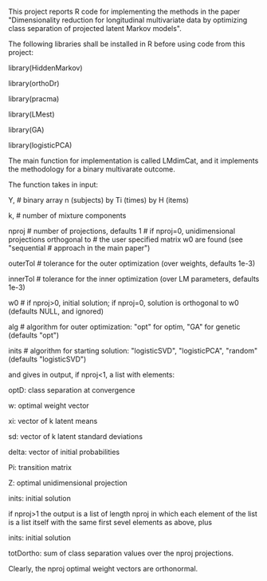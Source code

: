 This project reports R code for implementing the methods in the paper "Dimensionality reduction for longitudinal multivariate data by optimizing class separation of projected latent Markov models".

The following libraries shall be installed in R before using code from
this project:

library(HiddenMarkov)

library(orthoDr)

library(pracma)

library(LMest)

library(GA) 

library(logisticPCA)

The main function for implementation is called LMdimCat, and it implements the methodology for a binary multivarate outcome.  

The function takes in input: 

  Y,                 # binary array n (subjects) by Ti (times) by H (items)

  k,                 # number of mixture components

  nproj              # number of projections, defaults 1
                     # if nproj=0, unidimensional projections orthogonal to
		     # the user specified matrix w0 are found (see "sequential 
                     # approach in the main paper")

  outerTol           # tolerance for the outer optimization (over weights, defaults 1e-3)
  
  innerTol           # tolerance for the inner optimization (over LM parameters, defaults 1e-3)

  w0                 # if nproj>0, initial solution; if nproj=0, solution is orthogonal to w0 (defaults NULL, and ignored)

  alg                # algorithm for outer optimization: "opt" for optim, "GA" for genetic (defaults "opt")

  inits              # algorithm for starting solution: "logisticSVD", "logisticPCA", "random" (defaults "logisticSVD") 

and gives in output, if nproj<1, a list with elements:

optD: class separation at convergence

w: optimal weight vector

xi: vector of k latent means

sd: vector of k latent standard deviations 

delta: vector of initial probabilities

Pi: transition matrix

Z: optimal unidimensional projection 

inits: initial solution

if nproj>1 the output is a list of length nproj in which each element of the list is a list itself with the same first sevel elements as above, plus

inits: initial solution

totDortho: sum of class separation values over the nproj projections.

Clearly, the nproj optimal weight vectors are orthonormal. 

